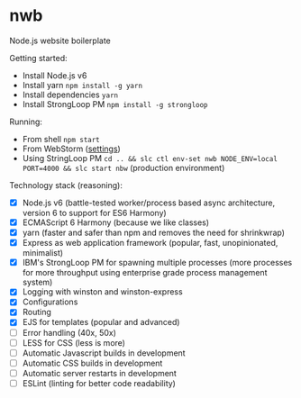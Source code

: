 # nwb
Node.js website boilerplate

Getting started:

- Install Node.js v6
- Install yarn `npm install -g yarn`
- Install dependencies `yarn`
- Install StrongLoop PM `npm install -g strongloop`

Running:

- From shell `npm start`
- From WebStorm ([settings](https://cloud.githubusercontent.com/assets/3115942/23690339/290c0450-03c1-11e7-90cf-40bad11da836.png))
- Using StringLoop PM `cd .. && slc ctl env-set nwb NODE_ENV=local PORT=4000 && slc start nbw` (production environment)

Technology stack (reasoning):

- [x] Node.js v6 (battle-tested worker/process based async architecture, version 6 to support for ES6 Harmony)
- [x] ECMAScript 6 Harmony (because we like classes)
- [x] yarn (faster and safer than npm and removes the need for shrinkwrap)
- [x] Express as web application framework (popular, fast, unopinionated, minimalist)
- [x] IBM's StrongLoop PM for spawning multiple processes (more processes for more throughput using enterprise grade process management system)
- [x] Logging with winston and winston-express
- [x] Configurations
- [x] Routing
- [x] EJS for templates (popular and advanced)
- [ ] Error handling (40x, 50x)
- [ ] LESS for CSS (less is more)
- [ ] Automatic Javascript builds in development
- [ ] Automatic CSS builds in development
- [ ] Automatic server restarts in development
- [ ] ESLint (linting for better code readability)
